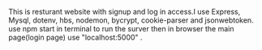 This is resturant website with signup and log in access.I use Express, Mysql, dotenv, hbs, nodemon, bycrypt, cookie-parser 
and jsonwebtoken. use npm start in terminal to run the surver then in browser the main page(login page) use "localhost:5000" .
